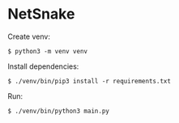 # NetSnake

Create venv:

```
$ python3 -m venv venv
```

Install dependencies:

```
$ ./venv/bin/pip3 install -r requirements.txt
```

Run:

```
$ ./venv/bin/python3 main.py
```
